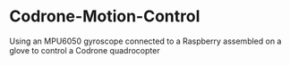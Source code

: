 # Codrone-Motion-Control
Using an MPU6050 gyroscope connected to a Raspberry assembled on a glove to control a Codrone quadrocopter
